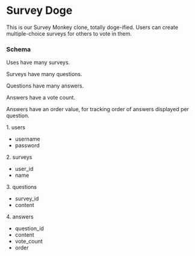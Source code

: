 Survey Doge
============

This is our Survey Monkey clone, totally doge-ified. Users can create multiple-choice surveys for others to vote in them.


### Schema

Uses have many surveys.

Surveys have many questions.

Questions have many answers.

Answers have a vote count.

Answers have an order value, for tracking order of answers displayed per question.

1\. users

  + username
  + password

2\. surveys

  + user_id
  + name

3\. questions

  + survey_id
  + content

4\. answers

  + question_id
  + content
  + vote_count
  + order 
